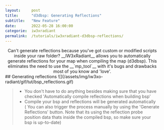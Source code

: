```yaml
---
layout:     post
title:      "d3dbsp: Generating Reflections"
subtitle:   "New Feature"
date:       2022-05-28 16:00:00
categorie:  iw3xradiant
permalink:  /tutorials/iw3xradiant-d3dbsp-reflections/
---
```


<!-- overwrite header bg if defined -->
<script> var header_bg = "/assets/img/iw3xo-radiant/header.jpg"; </script>
<!-- tag for quick links so we do not show the nav -->
<a name="quicklink"></a>
 
<div align="center" markdown="1"> 
Can't generate reflections because you've got custom or modified scripts inside your raw folder?  
__IW3xRadiant__ allows you to automatically generate reflections for your map when compiling the map (d3dbsp).  
This eliminates the need to use the __`mp_tool`__ with it's bugs and drawbacks most of you know and 'love'.  

</div>

<div class="padding-2l"></div>
## Generating reflections
![](/assets/img/iw3xo-radiant/gif/tut/bsp_reflections.gif)

> - You don't have to do anything besides making sure that you have checked 'Automatically compile reflections when building bsp'
> - Compile your bsp and reflections will be generated automatically  
> ( You can also trigger the process manually by using the 'Generate Reflections' button. Note that its using the reflection probe position data thats inside the compiled bsp, so make sure your bsp is up-to-date)


<div class="padding-2l"></div>
